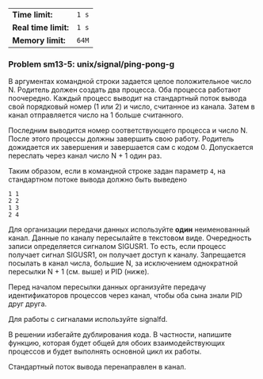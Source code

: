 |                      |       |
|----------------------|-------|
| **Time limit:**      | `1 s` |
| **Real time limit:** | `1 s` |
| **Memory limit:**    | `64M` |


### Problem sm13-5: unix/signal/ping-pong-g

В аргументах командной строки задается целое положительное число N. Родитель должен создать два
процесса. Оба процесса работают поочередно. Каждый процесс выводит на стандартный поток вывода свой
порядковый номер (1 или 2) и число, считанное из канала. Затем в канал отправляется число на 1
больше считанного.

Последним выводится номер соответствующего процесса и число N. После этого процессы должны завершить
свою работу. Родитель дожидается их завершения и завершается сам с кодом 0. Допускается переслать
через канал число N + 1 один раз.

Таким образом, если в командной строке задан параметр `4`, на стандартном потоке вывода должно быть
выведено

    
    
    1 1
    2 2
    1 3
    2 4

Для организации передачи данных используйте **один** неименованный канал. Данные по каналу
пересылайте в текстовом виде. Очередность записи определяется сигналом SIGUSR1. То есть, если
процесс получает сигнал SIGUSR1, он получает доступ к каналу. Запрещается посылать в канал числа,
большие N, за исключением однократной пересылки N + 1 (см. выше) и PID (ниже).

Перед началом пересылки данных организуйте передачу идентификаторов процессов через канал, чтобы оба
сына знали PID друг друга.

Для работы с сигналами используйте signalfd.

В решении избегайте дублирования кода. В частности, напишите функцию, которая будет общей для обоих
взаимодействующих процессов и будет выполнять основной цикл их работы.

Стандартный поток вывода перенаправлен в канал.

